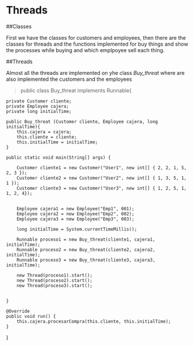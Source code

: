 # Threads

##Classes

First we have the classes for customers and employees, then there are the classes for threads and the functions implemented for buy things and show the processes while buying and which emplpoyee sell each thing.

##Threads

Almost all the threads are implemented on yhe class *Buy_threat* where are also implemented the customers and the employees
> public class Buy_threat implements Runnable{

	private Customer cliente;
	private Employee cajera;
	private long initialTime;
	
	public Buy_threat (Customer cliente, Employee cajera, long initialTime){
		this.cajera = cajera;
		this.cliente = cliente;
		this.initialTime = initialTime;
	}

	public static void main(String[] args) {
		
		Customer cliente1 = new Customer("User1", new int[] { 2, 2, 1, 5, 2, 3 });
		Customer cliente2 = new Customer("User2", new int[] { 1, 3, 5, 1, 1 });
		Customer cliente3 = new Customer("User3", new int[] { 1, 2, 5, 1, 1, 2, 4});

		
		Employee cajera1 = new Employee("Emp1", 001);
		Employee cajera2 = new Employee("Emp2", 002);
		Employee cajera3 = new Employee("Emp3", 003);
		
		long initialTime = System.currentTimeMillis();
		
		Runnable proceso1 = new Buy_threat(cliente1, cajera1, initialTime);
		Runnable proceso2 = new Buy_threat(cliente2, cajera2, initialTime);
		Runnable proceso3 = new Buy_threat(cliente3, cajera3, initialTime);

		new Thread(proceso1).start();
		new Thread(proceso2).start();
		new Thread(proceso3).start();


	}

	@Override
	public void run() {
		this.cajera.procesarCompra(this.cliente, this.initialTime);
	}

}
